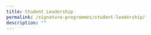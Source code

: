 ```yaml
---
title: Student Leadership
permalink: /signature-programmes/student-leadership/
description: ""
---
```

